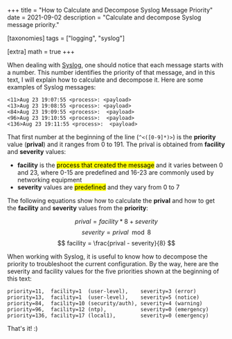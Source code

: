 +++
title = "How to Calculate and Decompose Syslog Message Priority"
date  = 2021-09-02
description = "Calculate and decompose Syslog message priority."

[taxonomies]
tags = ["logging", "syslog"]

[extra]
math = true
+++

When dealing with [Syslog](https://success.trendmicro.com/solution/TP000086250-What-are-Syslog-Facilities-and-Levels), one should notice that each message starts with a number.  This number identifies the priority of that message, and in this text, I will explain how to calculate and decompose it.  Here are some examples of Syslog messages:

```
<11>Aug 23 19:07:55 <process>: <payload>
<13>Aug 23 19:08:55 <process>: <payload>
<84>Aug 23 19:09:55 <process>:  <payload>
<96>Aug 23 19:10:55 <process>:  <payload>
<136>Aug 23 19:11:55 <process>:  <payload>
```

That first number at the beginning of the line (`^<([0-9]*)>`) is the **priority** value (**prival**) and it ranges from 0 to 191.  The prival is obtained from **facility** and **severity** values:

- **facility** is the <mark>process that created the message</mark> and it varies between 0 and 23, where 0-15 are predefined and 16-23 are commonly used by networking equipment
- **severity** values are <mark>predefined</mark> and they vary from 0 to 7

The following equations show how to calculate the **prival** and how to get the **facility** and **severity** values from the **priority**:

$$
    prival = facility * 8 + severity
$$
$$
    severity = prival \mod 8
$$
$$
    facility = \frac{prival - severity}{8}
$$

When working with Syslog, it is useful to know how to decompose the priority to troubleshoot the current configuration.  By the way, here are the severity and facility values for the five priorities shown at the beginning of this text:

```
priority=11,  facility=1  (user-level),    severity=3 (error)
priority=13,  facility=1  (user-level),    severity=5 (notice)
priority=84,  facility=10 (security/auth), severity=4 (warning)
priority=96,  facility=12 (ntp),           severity=0 (emergency)
priority=136, facility=17 (local1),        severity=0 (emergency)
```

That's it! :)
